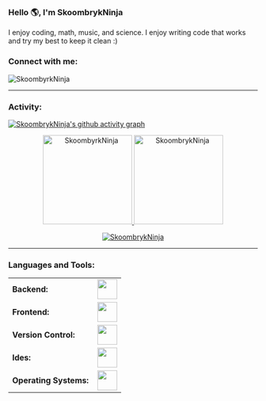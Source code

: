 <link rel="stylesheet" type='text/css' href="https://cdn.jsdelivr.net/gh/devicons/devicon@latest/devicon.min.css" />

### Hello 🌎, I'm SkoombrykNinja

I enjoy coding, math, music, and science. I enjoy writing code that works and try my best to keep it clean :)

<h3 align="left">Connect with me:</h3>
<p align="left">
<a href="https://twitter.com/SkoombrykNinja" target="blank"><i align="center" class="devicon-twitter-original" alt="Renato_Resabala" height="40" width="60" ></i>
</a>
<a href="https://www.linkedin.com/in/renato-r-611795133/" target="blank"><i align="center" class="devicon-linkedin-plain colored" alt="Renato_Resabala" height="40" width="60" ></i>
</a>
</p>

<p align="left"> <img src="https://komarev.com/ghpvc/?username=SkoombyrkNinja&label=Profile%20views&color=0e75b6&style=flat" alt="SkoombyrkNinja" /> </p>


------
<h3 align="left">Activity:</h3>

[![SkoombrykNinja's github activity graph](https://github-readme-activity-graph.vercel.app/graph?username=SkoombrykNinja&bg_color=100f0f&color=4c5e9e&line=4c569e&point=403e41&area=true&hide_border=true)](https://github.com/ashutosh00710/github-readme-activity-graph)

<div align="center">
  <a href="https://github.com/SkoombrykNinja">
    <img height="180em" src="https://github-readme-stats.vercel.app/api/top-langs?username=SkoombrykNinja&show_icons=true&locale=en&layout=compact&theme=tokyonight" alt="SkoombyrkNinja"/>
    <img height="180em" src="https://github-readme-stats.vercel.app/api?username=SkoombrykNinja&show_icons=true&locale=en&layout=compact&theme=tokyonight" alt="SkoombrykNinja"/>
  </a>
</div>
<p align="center">
  <a href="https://github.com/SkoombrykNinja">
    <img src="https://github-readme-streak-stats.herokuapp.com/?user=SkoombrykNinja&&theme=tokyonight" alt="SkoombrykNinja" />
  </a>
</p>

------
<h3 align="left">Languages and Tools:</h3>
<table>
    <tr>
        <td style="font-weight: bold; padding-right: 10px; vertical-align: center; border: none;">Backend:</td>
        <td><img height="40" src="https://skillicons.dev/icons?i=python,nodejs,lua"/></td>
    </tr>
    <tr>
        <td style="font-weight: bold; padding-right: 10px; vertical-align: center;">Frontend:</td>
        <td><img height="40" src="https://skillicons.dev/icons?i=html,css,js,figma"/></td>
    </tr>
    <tr>
        <td style="font-weight: bold; padding-right: 10px; vertical-align: center; border: none;">Version Control:</td>
        <td><img height="40" src="https://skillicons.dev/icons?i=git,github"/></td>
    </tr>
    <tr>
        <td style="font-weight: bold; padding-right: 10px; vertical-align: center; border: none;">Ides:</td>
        <td><img height="40" src="https://skillicons.dev/icons?i=vscode,visualstudio,sublime"/></td>
    </tr>
    <tr>
        <td style="font-weight: bold; padding-right: 10px; vertical-align: center; border: none;">Operating Systems:</td>
        <td><img height="40" src="https://skillicons.dev/icons?i=windows,chrome"/></td>
    </tr>
</table>

